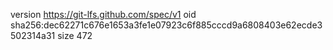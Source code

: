 version https://git-lfs.github.com/spec/v1
oid sha256:dec62271c676e1653a3fe1e07923c6f885cccd9a6808403e62ecde3502314a31
size 472
